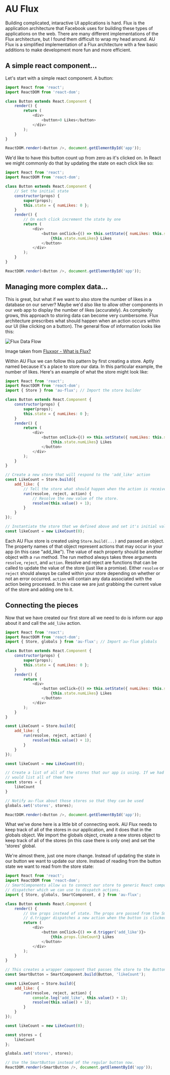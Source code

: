 # AU Flux

Building complicated, intaractive UI applications is hard. Flux is the application architecture that Facebook uses for building these types of applications on the web. There are many different implementations of the Flux architecture, but I found them difficult to wrap my head around. AU Flux is a simplified implementation of a Flux architecture with a few basic additions to make development more fun and more efficient.

## A simple react component...

Let's start with a simple react component. A button:

```js
import React from 'react';
import ReactDOM from 'react-dom';

class Button extends React.Component {
    render() {
        return (
            <div>
                <button>0 Likes</button>
            </div>
        );
    }
}

ReactDOM.render(<Button />, document.getElementById('app'));
```

We'd like to have this button count up from zero as it's clicked on. In React we might commonly do that by updating the state on each click like so:

```js
import React from 'react';
import ReactDOM from 'react-dom';

class Button extends React.Component {
    // Set the initial state
    constructor(props) {
        super(props);
        this.state = { numLikes: 0 };
    }
    render() {
        // On each click increment the state by one
        return (
            <div>
                <button onClick={() => this.setState({ numLikes: this.state.numLikes+1 })}>
                    {this.state.numLikes} Likes
                </button>
            </div>
        );
    }
}

ReactDOM.render(<Button />, document.getElementById('app'));
```

## Managing more complex data...

This is great, but what if we want to also store the number of likes in a database on our server? Maybe we'd also like to allow other components in our web app to display the number of likes (accurately). As complexity grows, this approach to storing data can become very cumbersome. Flux architecture prescribes what should happen when an action occurs within our UI (like clicking on a button). The general flow of information looks like this:

![Flux Data Flow](http://fluxxor.com/images/flux-simple.png)

Image taken from [Fluxxor - What is Flux?](http://fluxxor.com/what-is-flux.html)

Within AU Flux we can follow this pattern by first creating a store. Aptly named because it's a place to store our data. In this particular example, the number of likes. Here's an example of what the store might look like:

```js
import React from 'react';
import ReactDOM from 'react-dom';
import { Store } from 'au-flux'; // Import the store builder

class Button extends React.Component {
    constructor(props) {
        super(props);
        this.state = { numLikes: 0 };
    }
    render() {
        return (
            <div>
                <button onClick={() => this.setState({ numLikes: this.state.numLikes+1 })}>
                    {this.state.numLikes} Likes
                </button>
            </div>
        );
    }
}

// Create a new store that will respond to the 'add_like' action
const LikeCount = Store.build({
    add_like: {
        // Tell the store what should happen when the action is received
        run(resolve, reject, action) {
            // Resolve the new value of the store.
            resolve(this.value() + 1);
        }
    }
});

// Instantiate the store that we defined above and set it's initial value to 0.
const likeCount = new LikeCount(0);
```

Each AU Flux store is created using `Store.build(...)` and passed an object. The property names of that object represent actions that may occur in your app (in this case "add_like"). The value of each property should be another object with a `run` method. The run method always takes three arguments `resolve`, `reject`, and `action`. Resolve and reject are functions that can be called to update the value of the store (just like a promise). Either `resolve` or `reject` should always be called within your store depending on whether or not an error occurred. `action` will contain any data associated with the action being processed. In this case we are just grabbing the current value of the store and adding one to it.

## Connecting the pieces

Now that we have created our first store all we need to do is inform our app about it and call the `add_like` action.

```js
import React from 'react';
import ReactDOM from 'react-dom';
import { Store, globals } from 'au-flux'; // Import au-flux globals

class Button extends React.Component {
    constructor(props) {
        super(props);
        this.state = { numLikes: 0 };
    }
    render() {
        return (
            <div>
                <button onClick={() => this.setState({ numLikes: this.state.numLikes+1 })}>
                    {this.state.numLikes} Likes
                </button>
            </div>
        );
    }
}

const LikeCount = Store.build({
    add_like: {
        run(resolve, reject, action) {
            resolve(this.value() + 1);
        }
    }
});

const likeCount = new LikeCount(0);

// Create a list of all of the stores that our app is using. If we had multiple stores in our app we
// would list all of them here
const stores = {
    likeCount
}

// Notify au-flux about those stores so that they can be used
globals.set('stores', stores);

ReactDOM.render(<Button />, document.getElementById('app'));
```

What we've done here is a little bit of connecting work. AU Flux needs to keep track of all of the stores in our application, and it does that in the globals object. We import the globals object, create a new stores object to keep track of all of the stores (in this case there is only one) and set the 'stores' global.

We're almost there, just one more change. Instead of updating the state in our button we want to update our store. Instead of reading from the button state we want to read from the store state:

```js
import React from 'react';
import ReactDOM from 'react-dom';
// SmartComponents allow us to connect our store to generic React components. `d` is the default
// dispatcher which we can use to dispatch actions.
import { Store, globals, SmartComponent, d } from 'au-flux'; 

class Button extends React.Component {
    render() {
        // Use props instead of state. The props are passed from the SmartButton.
        // d.trigger dispatches a new action when the button is clicked.
        return (
            <div>
                <button onClick={() => d.trigger('add_like')}>
                    {this.props.likeCount} Likes
                </button>
            </div>
        );
    }
}

// This creates a wrapper component that passes the store to the Button component via props.
const SmartButton = SmartComponent.build(Button, 'likeCount');

const LikeCount = Store.build({
    add_like: {
        run(resolve, reject, action) {
            console.log('add_like', this.value() + 1);
            resolve(this.value() + 1);
        }
    }
});

const likeCount = new LikeCount(0);

const stores = {
    likeCount
};

globals.set('stores', stores);

// Use the SmartButton instead of the regular button now.
ReactDOM.render(<SmartButton />, document.getElementById('app'));
```